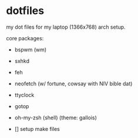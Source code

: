 # dotfiles

my dot files for my laptop (1366x768) arch setup.

core packages:
- bspwm (wm)
- sxhkd
- feh
- neofetch (w/ fortune, cowsay with NIV bible dat)
- ttyclock
- gotop
- oh-my-zsh (shell) (theme: gallois)

- [] setup make files
